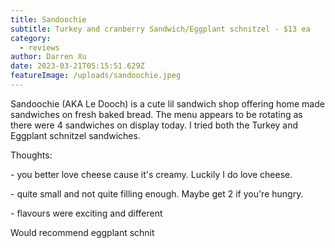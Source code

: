 ```yaml
---
title: Sandoochie
subtitle: Turkey and cranberry Sandwich/Eggplant schnitzel - $13 ea
category:
  - reviews
author: Darren Xu
date: 2023-03-21T05:15:51.629Z
featureImage: /uploads/sandoochie.jpeg
---
```

Sandoochie (AKA Le Dooch) is a cute lil sandwich shop offering home made sandwiches on fresh baked bread. The menu appears to be rotating as there were 4 sandwiches on display today. I tried both the Turkey and Eggplant schnitzel sandwiches.

Thoughts: 

\- you better love cheese cause it's creamy. Luckily I do love cheese. 

\- quite small and not quite filling enough. Maybe get 2 if you're hungry.

\- flavours were exciting and different

Would recommend eggplant schnit
